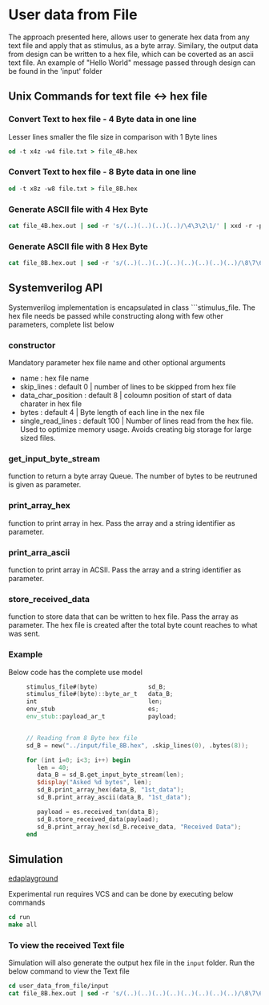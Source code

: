 # User data from File
The approach presented here, allows user to generate hex data from any text file and apply that as stimulus, as a byte array. 
Similary, the output data from design can be written to a hex file, which can be coverted as an ascii text file. 
An example of "Hello World" message passed through design can be found in the 'input' folder

## Unix Commands for text file <-> hex file

### Convert Text to hex file - 4 Byte data in one line
Lesser lines smaller the file size in comparison with 1 Byte lines
```csh
od -t x4z -w4 file.txt > file_4B.hex
```

### Convert Text to hex file - 8 Byte data in one line
```csh
od -t x8z -w8 file.txt > file_8B.hex
```

### Generate ASCII file with 4 Hex Byte
```csh
cat file_4B.hex.out | sed -r 's/(..)(..)(..)(..)/\4\3\2\1/' | xxd -r -p
```

### Generate ASCII file with 8 Hex Byte
```csh
cat file_8B.hex.out | sed -r 's/(..)(..)(..)(..)(..)(..)(..)(..)/\8\7\6\5\4\3\2\1/' | xxd -r -p
```

## Systemverilog API
Systemverilog implementation is encapsulated in class ```stimulus_file. The hex file needs be passed while constructing along with few other parameters, complete list below

### constructor
Mandatory parameter hex file name and other optional arguments
- name : hex file name
- skip_lines : default 0 | number of lines to be skipped from hex file
- data_char_position : default 8 | coloumn position of start of data charater in hex file
- bytes : default 4 | Byte length of each line in the nex file
- single_read_lines : default 100 | Number of lines read from the hex file. Used to optimize memory usage. Avoids creating big storage for large sized files.


### get_input_byte_stream
function to return a byte array Queue. The number of bytes to be reutruned is given as parameter.


### print_array_hex
function to print array in hex. Pass the array and a string identifier as parameter.

### print_arra_ascii
function to print array in ACSII. Pass the array and a string identifier as parameter.


### store_received_data
function to store data that can be written to hex file. Pass the array as parameter.
The hex file is created after the total byte count reaches to what was sent.

### Example
Below code has the complete use model


```verilog
     stimulus_file#(byte)              sd_B;
     stimulus_file#(byte)::byte_ar_t   data_B;
     int                               len;
     env_stub                          es;
     env_stub::payload_ar_t            payload;


     // Reading from 8 Byte hex file
     sd_B = new("../input/file_8B.hex", .skip_lines(0), .bytes(8));

     for (int i=0; i<3; i++) begin
        len = 40;
        data_B = sd_B.get_input_byte_stream(len);
        $display("Asked %d bytes", len);
        sd_B.print_array_hex(data_B, "1st_data");
        sd_B.print_array_ascii(data_B, "1st_data");

        payload = es.received_txn(data_B);
        sd_B.store_received_data(payload);
        sd_B.print_array_hex(sd_B.receive_data, "Received Data");
     end
```

## Simulation
[edaplayground](https://edaplayground.com/x/tDaT)

Experimental run requires VCS and can be done by executing below commands

```csh
cd run
make all
```

### To view the received Text file
Simulation will also generate the output hex file in the `input` folder. Run the below command to view the Text file
 
```csh
cd user_data_from_file/input
cat file_8B.hex.out | sed -r 's/(..)(..)(..)(..)(..)(..)(..)(..)/\8\7\6\5\4\3\2\1/' | xxd -r -p
```
